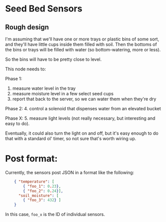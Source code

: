# Seed Bed Sensors

## Rough design

I'm assuming that we'll have one or more trays or plastic bins of some sort, and they'll have little cups inside them 
filled with soil. Then the bottoms of the bins or trays will be filled with water (so bottom-watering, more or less).

So the bins will have to be pretty close to level.

This node needs to: 

Phase 1: 
 1. measure water level in the tray
 2. measure moisture level in a few select seed cups
 3. report that back to the server, so we can water them when they're dry
 
Phase 2: 
 4. control a solenoid that dispenses water from an elevated bucket

Phase X:
 5. measure light levels (not really necessary, but interesting and easy to do).

Eventually, it could also turn the light on and off, but it's easy enough to do that with a standard ol' timer, so not sure that's worth wiring up.


# Post format: 

Currently, the sensors post JSON in a format like the following: 

```json
    { "temperature": [
        { "foo_1": 0.23}, 
        { "foo_2": 0.24}],
      "soil_moisture": [
        { "foo_3": 432} ]
    }  
```

In this case, `foo_x` is the ID of individual sensors. 
